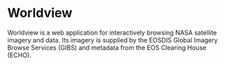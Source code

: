 Worldview
=========

Worldview is a web application for interactively browsing NASA satellite 
imagery and data. Its imagery is supplied by the EOSDIS Global Imagery Browse 
Services (GIBS) and metadata from the EOS Clearing House (ECHO).
